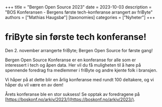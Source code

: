 +++
title = "Bergen Open Source 2023"
date = 2023-10-03
description = "BOS Konferansen - Bergens første tech-konferanse arrangert av friByte"
authors = ["Mathias Haugsbø"]
[taxonomies]
categories = ["Nyheter"]
+++

# friByte sin første tech konferanse!

Den 2. november arrangerte friByte; Bergen Open Source for første gang!

Bergen Open Source Konferanse er en konferanse for alle som er interessert i
tech og åpen data. Her vil du få muligheten til å høre på spennende foredrag fra
medlemmer i friByte og andre kjente folk i bransjen.

Vi håper på at dette blir en årlig konferanse med rundt 100 deltakere, og vi
håper du vil være en av dem!

Årets konferanse ble en stor suksess! Se opptak av foredragene på
[https://boskonf.no/arkiv/2023/](https://boskonf.no/arkiv/2023/).
